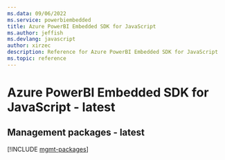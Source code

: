 ```yaml
---
ms.data: 09/06/2022
ms.service: powerbiembedded
title: Azure PowerBI Embedded SDK for JavaScript
ms.author: jeffish
ms.devlang: javascript
author: xirzec
description: Reference for Azure PowerBI Embedded SDK for JavaScript
ms.topic: reference
---
```

# Azure PowerBI Embedded SDK for JavaScript - latest

## Management packages - latest
[!INCLUDE [mgmt-packages](powerbi-embedded-mgmt-index.md)]